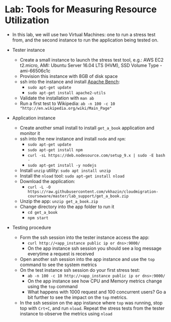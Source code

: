 # Lab: Tools for Measuring Resource Utilization

* In this lab, we will use two Virtual Machines: one to run a stress test from, and the second instance to run the application being tested on.

* Tester instance
  * Create a small instance to launch the stress test tool, e.g.: AWS EC2 t2.micro, AMI: Ubuntu Server 16.04 LTS (HVM), SSD Volume Type - ami-66506c1c
  * Provision this instance with 8GB of disk space
  * ssh into the instance and install [Apache Bench](https://en.wikipedia.org/wiki/ApacheBench):
    * `sudo apt-get update`
    * `sudo apt-get install apache2-utils`
  * Validate the installation with `man ab`
  * Run a first test to Wikipedia: `ab -n 100 -c 10 "http://en.wikipedia.org/wiki/Main_Page"`


* Application instance
  * Create another small install to install `get_a_book` application and monitor it
  * ssh into the new instance and install `node` and `npm`:
    * `sudo apt-get update`
    * `sudo apt-get install npm`
    * `curl -sL https://deb.nodesource.com/setup_9.x | sudo -E bash -`
    * `sudo apt-get install -y nodejs`
  * Install `unzip` utility: `sudo apt install unzip`
  * Install the `nload` tool: `sudo apt-get install nload`
  * Download the application:
    * `curl -L -O https://raw.githubusercontent.com/vkhazin/cloudmigration-courseware/master/lab_support/get_a_book.zip`
  * Unzip the app: `unzip get_a_book.zip`
  * Change directory into the app folder to run it
    * `cd get_a_book`
    * `npm start`


* Testing procedure
  * Form the ssh session into the tester instance access the app:
    * `curl http://<app_instance public ip or dns>:9000/`
    * On the app instance ssh session you should see a log message everytime a request is received
  * Open another ssh session into the app instance and use the `top` command to see the system metrics
  * On the test instance ssh session do your first stress test:
    * `ab -n 100 -c 10 http://<app_instance public ip or dns>:9000/` 
    * On the app instance see how CPU and Memory metrics change using the `top` command
    * What happens with 1000 request and 100 concurrent users? Go a bit further to see the impact on the `top` metrics.
  * In the ssh session on the app instance where `top` was running, stop top with `Crt+C`, and run `nload`. Repeat the stress tests from the tester instance to observe the metrics using `nload`